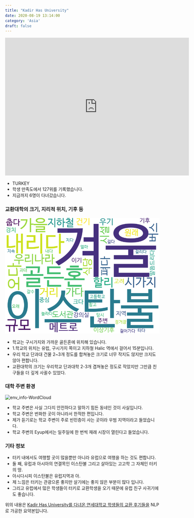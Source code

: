 ```yaml
---
title: "Kadir Has University"
date: 2020-08-19 13:14:00
category: 'Asia'
draft: false
---
```


<iframe
width="600"
height="450"
frameborder="0" style="border:0"
src="https://www.google.com/maps/embed/v1/place?key=AIzaSyC9e1AME-pVmWC4hBpFdu5S4dKzyepa3HQ&q=Kadir+Has+University&center=41.0249511,28.9589739&zoom=14" allowfullscreen>
</iframe>

* TURKEY
* 학생 만족도에서 127위를 기록했습니다.
* 지금까지 6명이 다녀갔습니다. 

### 교환대학의 크기, 지리적 위치, 기후 등

![gen_info-WordCloud](../univ_wordclouds_okt/gen_info/TR000002_gen_info_okt.png)

* 학교는 구시가지와 가까운 골든혼에 위치해 있습니다.
* 1.학교의 위치는 유럽, 구시가지 쪽이고 지하철 Halic 역에서 걸어서 15분입니다.
* 우리 학교 단과대 건물 2~3개 정도를 합쳐놓은 크기로 너무 작지도 않지만 크지도 않아 편합니다.
* 교환대학의 크기는 우리학교 단과대학 2-3개 겹쳐놓은 정도로 작았지만 그만큼 친구들을 더 깊게 사귈수 있었다.


### 대학 주변 환경

![env_info-WordCloud](../univ_wordclouds_okt/env_info/TR000002_env_info_okt.png)

* 학교 주변은 사실 그다지 안전하다고 말하기 힘든 동네인 것이 사실입니다.
* 학교 주변은 번화한 곳이 아니라서 한적한 편입니다.
* 제가 듣기로는 학교 주변이 주로 빈민층이 사는 곳이라 우범 지역이라고 들었습니다.
* 학교 주변의 Eyup에서는 일주일에 한 번씩 재래 시장이 열린다고 들었습니다.


### 기타 정보

* 터키 내에서도 여행할 곳이 많을뿐만 아니라 유럽으로 여행을 하는 것도 편합니다.
* 둘 째, 유럽과 아시아의 연결목인 이스탄불 그리고 살아있는 고고학 그 자체인 터키의 땅.
* 아시다시피 이스탄불은 유럽지역과 아.
* 제 느낌은 터키는 관광으론 좋지만 살기에는 좋지 않은 부분이 많다 입니다.
* 그리고 유럽에서 많은 학생들이 터키로 교환학생을 오기 때문에 유럽 친구 사귀기에도 좋습니다.


위의 내용은 [Kadir Has University를 다녀온 연세대학교 학생들의 교환 후기들을](http://oia.yonsei.ac.kr/partner/expReport.asp?ucode=TR000002&bgbn=A) NLP로 가공한 요약본입니다. 
